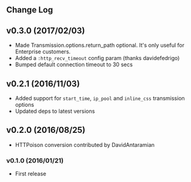 ## Change Log

## v0.3.0 (2017/02/03)
- Made Transmission.options.return_path optional. It's only useful for Enterprise customers.
- Added a `:http_recv_timeout` config param (thanks davidefedrigo)
- Bumped default connection timeout to 30 secs

## v0.2.1 (2016/11/03)
- Added support for `start_time`, `ip_pool` and `inline_css` transmission options 
- Updated deps to latest versions

## v0.2.0 (2016/08/25)
- HTTPoison conversion contributed by DavidAntaramian

### v0.1.0 (2016/01/21)
- First release

